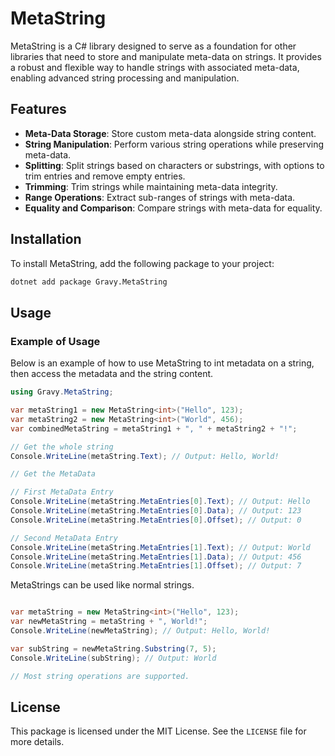 ﻿# MetaString

MetaString is a C# library designed to serve as a foundation for other libraries that need to store and manipulate meta-data on strings. It provides a robust and flexible way to handle strings with associated meta-data, enabling advanced string processing and manipulation.

## Features

- **Meta-Data Storage**: Store custom meta-data alongside string content.
- **String Manipulation**: Perform various string operations while preserving meta-data.
- **Splitting**: Split strings based on characters or substrings, with options to trim entries and remove empty entries.
- **Trimming**: Trim strings while maintaining meta-data integrity.
- **Range Operations**: Extract sub-ranges of strings with meta-data.
- **Equality and Comparison**: Compare strings with meta-data for equality.

## Installation

To install MetaString, add the following package to your project:

```sh
dotnet add package Gravy.MetaString
```

## Usage

### Example of Usage

Below is an example of how to use MetaString to int metadata on a string, 
then access the metadata and the string content.

```csharp
using Gravy.MetaString;

var metaString1 = new MetaString<int>("Hello", 123);
var metaString2 = new MetaString<int>("World", 456);
var combinedMetaString = metaString1 + ", " + metaString2 + "!";

// Get the whole string
Console.WriteLine(metaString.Text); // Output: Hello, World!

// Get the MetaData

// First MetaData Entry
Console.WriteLine(metaString.MetaEntries[0].Text); // Output: Hello
Console.WriteLine(metaString.MetaEntries[0].Data); // Output: 123
Console.WriteLine(metaString.MetaEntries[0].Offset); // Output: 0

// Second MetaData Entry
Console.WriteLine(metaString.MetaEntries[1].Text); // Output: World
Console.WriteLine(metaString.MetaEntries[1].Data); // Output: 456
Console.WriteLine(metaString.MetaEntries[1].Offset); // Output: 7
```

MetaStrings can be used like normal strings.

```csharp

var metaString = new MetaString<int>("Hello", 123);
var newMetaString = metaString + ", World!";
Console.WriteLine(newMetaString); // Output: Hello, World!

var subString = newMetaString.Substring(7, 5);
Console.WriteLine(subString); // Output: World

// Most string operations are supported.
```

## License

This package is licensed under the MIT License. See the `LICENSE` file for more details.
